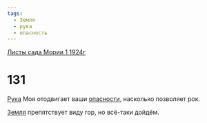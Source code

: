 ```yaml
---
tags:
  - Земля
  - рука
  - опасность
---
```


[Листы сада Мории 1 1924г](/agni/1924)

# 131
[Рука](/tag/#рука) Моя отодвигает ваши [опасности](/tag/#опасность), насколько позволяет рок.   

[Земля](/tag/#Земля) препятствует виду гор, но всё-таки дойдём.   

